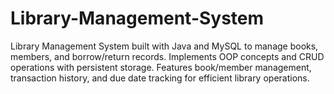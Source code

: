 # Library-Management-System
Library Management System built with Java and MySQL to manage books, members, and borrow/return records. Implements OOP concepts and CRUD operations with persistent storage. Features book/member management, transaction history, and due date tracking for efficient library operations.
